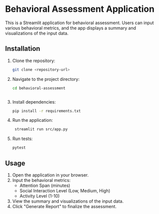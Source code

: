 # Behavioral Assessment Application

This is a Streamlit application for behavioral assessment. Users can input various behavioral metrics, and the app displays a summary and visualizations of the input data.

## Installation

1. Clone the repository:
    ```bash
    git clone <repository-url>
    ```
2. Navigate to the project directory:
    ```bash
    cd behavioral-assessment
    ```
    ```
3. Install dependencies:
    ```bash
    pip install -r requirements.txt
    ```
4. Run the application:
   ```bash
    streamlit run src/app.py
    ```
5. Run tests:
    ```bash
    pytest
    ```

## Usage

1. Open the application in your browser.
2. Input the behavioral metrics:
    - Attention Span (minutes)
    - Social Interaction Level (Low, Medium, High)
    - Activity Level (1-10)
3. View the summary and visualizations of the input data.
4. Click "Generate Report" to finalize the assessment.